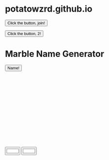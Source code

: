 # potatowzrd.github.io

<button type="button" onclick="clicked()">Click the button, join!</button>

<button type="button" onclick="clicked2()">Click the button, 2!</button>

<script>console.log('00012');</script>

<script>
    const ws = new WebSocket('wss://strainlessly-transfusive-ahmed.ngrok-free.dev');

    ws.addEventListener('open', () => 
        { console.log('Connected to WebSocket server'); ws.send('{\"type\":\"connect\",\"client\":\"client\"}'); });
    
    ws.addEventListener('message', (event) => 
        { console.log(event.data);});
</script>

<script>
function clicked() {
    console.log('button clickwed');
    ws.send('{\"type\":\"button\",\"client\":\"abrahma\"}'); 
};
</script>

<script>
function clicked2() {
    console.log('second buttonr');
    ws.send('{\"type\":\"button2\",\"client\":\"abrahma\"}'); 
};
</script>

<h1>Marble Name Generator</h1>

<button type="button" onclick="nameGen()">Name!</button>

<script>

function nameGen()
{
var fNames = Array("Red", "Orange", "Yellow", "Green", "Blue", "Purple", "Pink", "White", "Black", "Brown", "Gold", "Silver", "Bronze", "Copper", "Platinum", "Glass", "Metal", "Paper", "Plastic", "Wooden", "Hot", "Wet", "Windy", "Stinky", "Electric", "Salty", "Sour", "Sweet", "Savory", "Bitter", "Lavender", "Olive", "Huge", "Tiny", "Average", "Happy", "Sad", "Angry", "Lovely", "Devious", "Fancy", "Cursed", "Special", "Glitchy", "Shiny", "Bouncy", "Heavy", "Light", "Dark", "Coral", "Empty", "Single", "Double", "Triple", "Super", "Lucky", "Retro", "Neon", "Cute", "The", "Slow", "Fast", "Still", "Strong", "Weak", "Summer", "Winter", "Spring", "Fall", "Pretty", "Deadly", "Killer", "Agent", "Doctor", "Clear", "Digital", "Bloody", "Funny", "Rich", "Poor", "Good", "Evil", "Imaginary", "Impossible", "Actual", "Video", "Inch", "Final", "Mozzarella", "Marble", "Spicy", "Radioactive", "Jovial", "Innocent", "Mega", "Jazzy", "Crazy", "Free", "Clover", "Potato");

var fname = fNames[Math.floor(Math.random() * fNames.length)];
document.getElementById('fname').innerHTML = fname;

var sNames = Array("Red", "Orange", "Yellow", "Green", "Blue", "Purple", "Pink", "White", "Black", "Brown", "Gold", "Silver", "Bronze", "Copper", "Platinum", "Diamond", "Emerald", "Ruby", "Crystal", "Obsidian", "Rice", "Bread", "Cookie", "Cake", "Pasta", "Dog", "Cat", "Snail", "Fox", "Horse", "Bird", "Fish", "Ant", "Lion", "Spider", "Rain", "Tornado", "Tsunami", "Cloud", "Hurricane", "Pirate", "Ninja", "Wizard", "Samurai", "Robot", "Apple", "Banana", "Grape", "Cherry", "Lemon", "Dream", "Moon", "Sun", "Comet", "Sky", "Mushroom", "Flower", "Rock", "Tree", "Seed", "Angel", "Devil", "Unicorn", "Dragon", "Fairy", "Barbeque", "Pickle", "Mustard", "Mayo", "Ketchup", "Vanilla", "Chocolate", "Mint", "Sprinkle", "Stardust", "King", "Queen", "Royal", "Ballad", "Jester", "Honey", "Waffle", "Soup", "Egg", "Sandwich", "Heart", "Bone", "Gamble", "Soul", "Mania", "Nerd", "Comrade", "Trash", "Panic", "Snake", "Bullet", "Butter", "Pizza", "Sock", "Bee");

var sname = sNames[Math.floor(Math.random() * sNames.length)];
document.getElementById('sname').innerHTML = sname;
}

</script>

<span id="fname"></span>
<span id="sname"></span>

<input type="color" value="#ffffff" id="test1">
<input type="color" value="#ffffff" id="test2">

<script>
var fColor = document.getElementById("test1").value;
var sColor = document.getElementById("test2").value;    
</script>

<svg width="256" height="256" viewBox="0 0 256 256">

  <path
    d="
      M 253 128
      A 125 125 0 0 1 3 128
      A 62.5 62.5 0 0 1 128 128
      A 62.5 62.5 1 0 0 253 128
      "
    fill=fColor
    stroke="black"
    stroke-width="2"
  />
   <path
    d="
      M 3 128
      A 125 125 0 0 1 253 128
      A 62.5 62.5 0 0 1 128 128
      A 62.5 62.5 1 0 0 3 128
      "
    fill="sColor"
    stroke="black"
    stroke-width="2"
  />
</svg>
